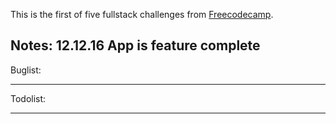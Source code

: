 This is the first of five fullstack challenges from [Freecodecamp](https://www.freecodecamp.com).

Notes:
12.12.16 App is feature complete
-------------------------------------------------------------------------------
Buglist:

-------------------------------------------------------------------------------
Todolist:

-------------------------------------------------------------------------------
